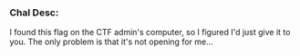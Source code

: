 ### Chal Desc:  
I found this flag on the CTF admin's computer, so I figured I'd just give it to you. The only problem is that it's not opening for me...
